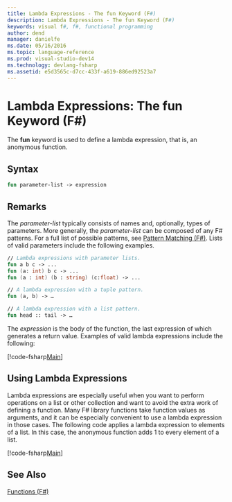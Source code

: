 ```yaml
---
title: Lambda Expressions - The fun Keyword (F#)
description: Lambda Expressions - The fun Keyword (F#)
keywords: visual f#, f#, functional programming
author: dend
manager: danielfe
ms.date: 05/16/2016
ms.topic: language-reference
ms.prod: visual-studio-dev14
ms.technology: devlang-fsharp
ms.assetid: e5d3565c-d7cc-433f-a619-886ed92523a7 
---
```


# Lambda Expressions: The fun Keyword (F#)

The **fun** keyword is used to define a lambda expression, that is, an anonymous function.


## Syntax

```fsharp
fun parameter-list -> expression
```

## Remarks
The *parameter-list* typically consists of names and, optionally, types of parameters. More generally, the *parameter-list* can be composed of any F# patterns. For a full list of possible patterns, see [Pattern Matching &#40;F&#35;&#41;](Pattern-Matching-%5BFSharp%5D.md). Lists of valid parameters include the following examples.

```fsharp
// Lambda expressions with parameter lists.
fun a b c -> ...
fun (a: int) b c -> ...
fun (a : int) (b : string) (c:float) -> ...

// A lambda expression with a tuple pattern.
fun (a, b) -> …

// A lambda expression with a list pattern.
fun head :: tail -> …
```

The *expression* is the body of the function, the last expression of which generates a return value. Examples of valid lambda expressions include the following:

[!code-fsharp[Main](snippets/fslangref1/snippet301.fs)]
    
## Using Lambda Expressions
Lambda expressions are especially useful when you want to perform operations on a list or other collection and want to avoid the extra work of defining a function. Many F# library functions take function values as arguments, and it can be especially convenient to use a lambda expression in those cases. The following code applies a lambda expression to elements of a list. In this case, the anonymous function adds 1 to every element of a list.

[!code-fsharp[Main](snippets/fslangref1/snippet302.fs)]
    
## See Also
[Functions &#40;F&#35;&#41;](Functions-%5BFSharp%5D.md)